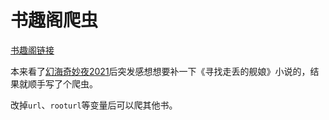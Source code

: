 # 书趣阁爬虫

[书趣阁链接](http://www.shuquge.com/txt/73804/)

本来看了[幻海奇妙夜2021](https://www.bilibili.com/video/BV1gb4y1R7Ne)后突发感想想要补一下《寻找走丢的舰娘》小说的，结果就顺手写了个爬虫。

改掉`url`、`rooturl`等变量后可以爬其他书。